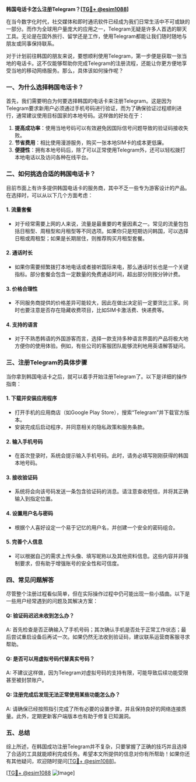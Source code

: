 **韩国电话卡怎么注册Telegram？[[TG💪+ @esim1088](https://t.me/s/esim1088)]**

在当今数字化时代，社交媒体和即时通讯软件已经成为我们日常生活中不可或缺的一部分。而作为全球用户量庞大的应用之一，Telegram无疑是许多人首选的聊天工具。无论是在国外旅行、留学还是工作，使用Telegram都能让我们随时随地与朋友或同事保持联系。

对于计划前往韩国的朋友来说，要想顺利使用Telegram，第一步便是获取一张当地的电话卡。这不仅能够帮助你完成Telegram的注册流程，还能让你更方便地享受当地的移动网络服务。那么，具体该如何操作呢？

### 一、为什么选择韩国电话卡？

首先，我们需要明白为何要选择韩国的电话卡来注册Telegram。这是因为Telegram要求新用户必须通过手机号码进行验证，而为了确保验证过程顺利进行，通常建议使用目标国家的本地号码。这样做的好处在于：

1. **提高成功率**：使用当地号码可以有效避免因国际信号问题导致的验证码接收失败。
2. **节省费用**：相比使用漫游服务，购买一张本地SIM卡的成本更低廉。
3. **便捷性**：拥有本地号码后，除了可以正常使用Telegram外，还可以轻松拨打本地电话以及访问各种在线平台。

### 二、如何挑选合适的韩国电话卡？

目前市面上有许多提供韩国电话卡的服务商，其中不乏一些专为游客设计的产品。在选择时，可以从以下几个方面考虑：

#### 1. **流量套餐**
   - 对于经常需要上网的人来说，流量是最重要的考量因素之一。常见的流量包包括日租型、周租型和月租型等不同选项。如果你只是短期访问韩国，可以选择日租或周租型；如果是长期居住，则推荐购买月租型套餐。
   
#### 2. **通话时长**
   - 如果你需要频繁拨打本地电话或者接听国际来电，那么通话时长也是一个关键指标。部分套餐会包含一定数量的免费通话时间，超出部分则按分钟计费。

#### 3. **价格合理性**
   - 不同服务商提供的价格差异可能较大，因此在做出决定前一定要货比三家。同时也要注意是否存在隐藏收费项目，比如SIM卡激活费、快递费等。

#### 4. **支持的语言**
   - 对于不熟悉韩语的外国游客而言，选择一款支持多种语言界面的产品将极大地方便你的使用体验。例如，有些公司的客服团队能够流利地用英语解答疑问。

### 三、注册Telegram的具体步骤

当你拿到韩国电话卡之后，就可以着手开始注册Telegram了。以下是详细的操作指南：

#### 1. 下载并安装应用程序
   - 打开手机的应用商店（如Google Play Store），搜索“Telegram”并下载官方版本。
   - 安装完成后启动程序，并同意相关的隐私政策和服务条款。

#### 2. 输入手机号码
   - 在首次登录时，系统会提示输入手机号码。此时，请务必填写刚刚获得的韩国本地号码。

#### 3. 接收验证码
   - 系统将会向该号码发送一条包含验证码的消息。请注意查收短信，并将其正确输入到指定位置。

#### 4. 设置用户名与密码
   - 根据个人喜好设定一个易于记忆的用户名，并创建一个安全的密码组合。

#### 5. 完善个人信息
   - 可以根据自己的需求上传头像、填写昵称以及其他资料信息。这些内容并非强制要求，但有助于增强账号的安全性和可信度。

### 四、常见问题解答

尽管整个注册过程看似简单，但在实际操作过程中仍可能出现一些小插曲。以下是一些用户经常遇到的问题及其解决方案：

#### Q: 验证码迟迟未收到怎么办？
A: 首先检查是否正确输入了手机号码；其次确认手机是否处于正常工作状态；最后尝试重启设备后再试一次。如果仍然无法收到验证码，建议联系运营商客服寻求帮助。

#### Q: 是否可以用虚拟号码代替真实号码？
A: 不建议这样做，因为Telegram对虚拟号码的支持有限，可能导致后续功能受限甚至被封禁账户。

#### Q: 注册完成后发现无法正常使用某些功能怎么办？
A: 请确保已经按照指引完成了所有必要的设置步骤，并且保持良好的网络连接质量。此外，定期更新客户端版本也有助于修复已知漏洞。

### 五、总结

综上所述，在韩国成功注册Telegram并不复杂，只要掌握了正确的技巧并且选择了合适的工具就能顺利完成任务。希望本文所提供的信息对你有所帮助！如果你还有其他疑问，欢迎随时提问[[TG💪+ @esim1088](https://t.me/s/esim1088)]。

[[TG💪+ @esim1088](https://t.me/s/esim1088) ![Image](https://i.postimg.cc/4NQfJmqS/Snipaste-2025-05-13-00-14-12.png)]